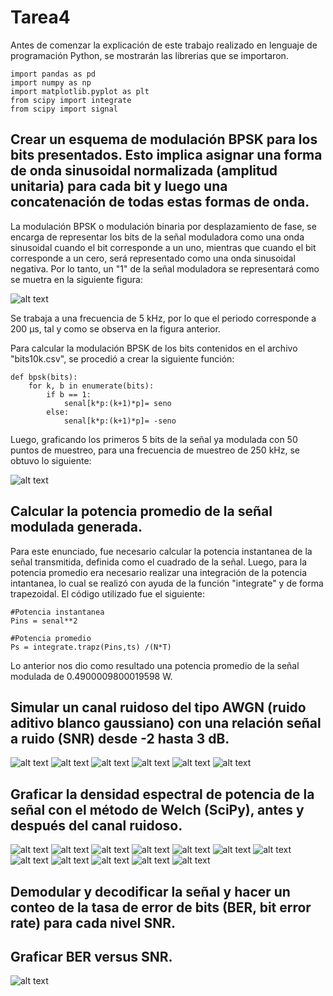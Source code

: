 # Tarea4

Antes de comenzar la explicación de este trabajo realizado en lenguaje de programación Python, se mostrarán las librerias que se importaron.
```
import pandas as pd
import numpy as np
import matplotlib.pyplot as plt
from scipy import integrate
from scipy import signal

```

## Crear un esquema de modulación BPSK para los bits presentados. Esto implica asignar una forma de onda sinusoidal normalizada (amplitud unitaria) para cada bit y luego una concatenación de todas estas formas de onda.
La modulación BPSK o modulación binaria por desplazamiento de fase, se encarga de representar los bits de la señal moduladora como una onda sinusoidal cuando el bit corresponde a un uno, mientras que cuando el bit corresponde a un cero, será representado como una onda sinusoidal negativa. Por lo tanto, un "1" de la señal moduladora se representará como se muetra en la siguiente figura:

![alt text](https://github.com/luisgm98/Tarea4/blob/master/seno.png)

Se trabaja a una frecuencia de 5 kHz, por lo que el periodo corresponde a 200 μs, tal y como se observa en la figura anterior.

Para calcular la modulación BPSK de los bits contenidos en el archivo "bits10k.csv", se procedió a crear la siguiente función:
```
def bpsk(bits):
    for k, b in enumerate(bits):
        if b == 1:
            senal[k*p:(k+1)*p]= seno
        else:
            senal[k*p:(k+1)*p]= -seno   
```

Luego, graficando los primeros 5 bits de la señal ya modulada con 50 puntos de muestreo, para una frecuencia de muestreo de 250 kHz, se obtuvo lo siguiente:

![alt text](https://github.com/luisgm98/Tarea4/blob/master/Tx.png)


##  Calcular la potencia promedio de la señal modulada generada.
 
Para este enunciado, fue necesario calcular la potencia instantanea de la señal transmitida, definida como el cuadrado de la señal. Luego, para la potencia promedio era necesario realizar una integración de la potencia intantanea, lo cual se realizó con ayuda de la función "integrate" y de forma trapezoidal. El código utilizado fue el siguiente:
```
#Potencia instantanea
Pins = senal**2

#Potencia promedio
Ps = integrate.trapz(Pins,ts) /(N*T) 
```
Lo anterior nos dio como resultado una potencia promedio de la señal modulada de 0.4900009800019598 W.

##  Simular un canal ruidoso del tipo AWGN (ruido aditivo blanco gaussiano) con una relación señal a ruido (SNR) desde -2 hasta 3 dB.

![alt text](https://github.com/luisgm98/Tarea4/blob/master/Rx-2.png)
![alt text](https://github.com/luisgm98/Tarea4/blob/master/RX-1.png)
![alt text](https://github.com/luisgm98/Tarea4/blob/master/RX0.png)
![alt text](https://github.com/luisgm98/Tarea4/blob/master/RX1.png)
![alt text](https://github.com/luisgm98/Tarea4/blob/master/RX2.png)
![alt text](https://github.com/luisgm98/Tarea4/blob/master/RX3.png)

##  Graficar la densidad espectral de potencia de la señal con el método de Welch (SciPy), antes y después del canal ruidoso.

![alt text](https://github.com/luisgm98/Tarea4/blob/master/ACR-2.png)
![alt text](https://github.com/luisgm98/Tarea4/blob/master/DCR-2.png)
![alt text](https://github.com/luisgm98/Tarea4/blob/master/ACR-1.png)
![alt text](https://github.com/luisgm98/Tarea4/blob/master/DCR-1.png)
![alt text](https://github.com/luisgm98/Tarea4/blob/master/ACR0.png)
![alt text](https://github.com/luisgm98/Tarea4/blob/master/DCR0.png)
![alt text](https://github.com/luisgm98/Tarea4/blob/master/ACR1.png)
![alt text](https://github.com/luisgm98/Tarea4/blob/master/DCR1.png)
![alt text](https://github.com/luisgm98/Tarea4/blob/master/ACR2.png)
![alt text](https://github.com/luisgm98/Tarea4/blob/master/DCR2.png)
![alt text](https://github.com/luisgm98/Tarea4/blob/master/ACR3.png)
![alt text](https://github.com/luisgm98/Tarea4/blob/master/DCR3.png)



## Demodular y decodificar la señal y hacer un conteo de la tasa de error de bits (BER, bit error rate) para cada nivel SNR.


## Graficar BER versus SNR.

![alt text](https://github.com/luisgm98/Tarea4/blob/master/BERvsSNR.png)
